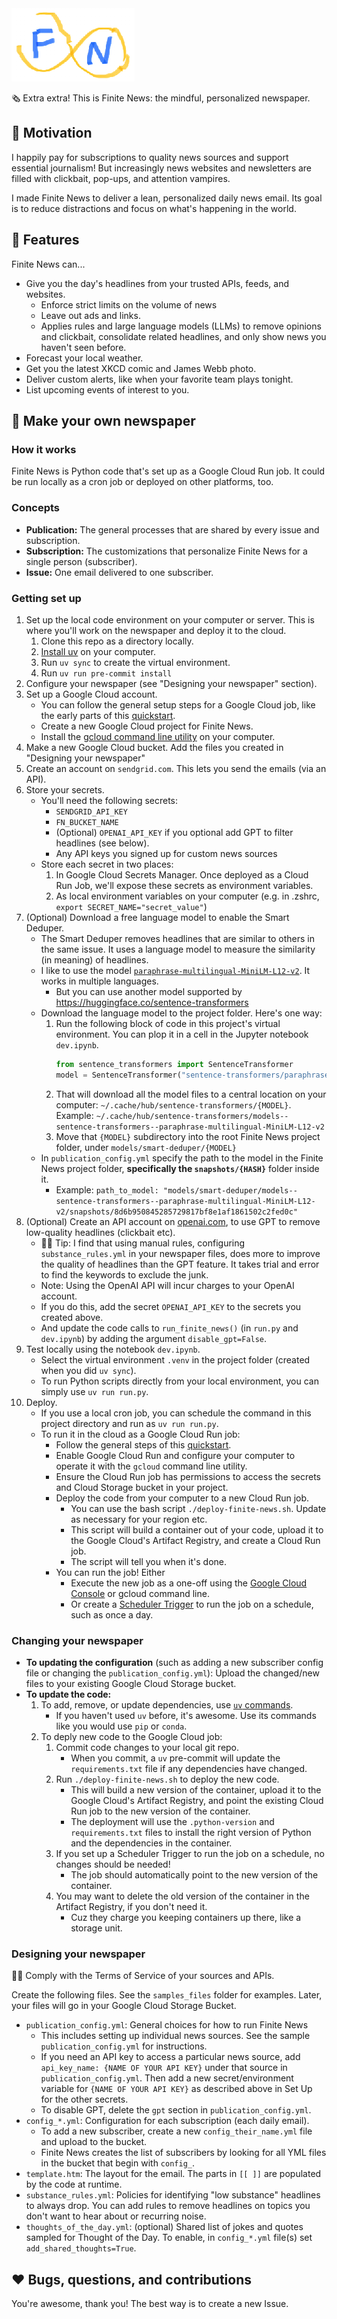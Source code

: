 <img src="assets/fn_logo.jpeg" alt="Finite News Logo">
  
🗞️ Extra extra! This is Finite News: the mindful, personalized newspaper.   
  
## 🤔 Motivation
I happily pay for subscriptions to quality news sources and support essential journalism! But increasingly news websites and newsletters are filled with clickbait, pop-ups, and attention vampires.
  
I made Finite News to deliver a lean, personalized daily news email. Its goal is to reduce distractions and focus on what's happening in the world.
  
## 👀 Features
Finite News can...
 - Give you the day's headlines from your trusted APIs, feeds, and websites.
     - Enforce strict limits on the volume of news
     - Leave out ads and links.
     - Applies rules and large language models (LLMs) to remove opinions and clickbait, consolidate related headlines, and only show news you haven't seen before.
 - Forecast your local weather.
 - Get you the latest XKCD comic and James Webb photo.
 - Deliver custom alerts, like when your favorite team plays tonight.
 - List upcoming events of interest to you.
  
## 📰 Make your own newspaper
### How it works
Finite News is Python code that's set up as a Google Cloud Run job. It could be run locally as a cron job or deployed on other platforms, too.
  
### Concepts
- **Publication:** The general processes that are shared by every issue and subscription.
- **Subscription:** The customizations that personalize Finite News for a single person (subscriber).
- **Issue:** One email delivered to one subscriber.
  
### Getting set up
1. Set up the local code environment on your computer or server. This is where you'll work on the newspaper and deploy it to the cloud.
    1. Clone this repo as a directory locally.
    2. [Install uv](https://docs.astral.sh/uv/getting-started/installation/) on your computer.
    3. Run `uv sync` to create the virtual environment.
    4. Run `uv run pre-commit install`
2. Configure your newspaper (see "Designing your newspaper" section).
3. Set up a Google Cloud account. 
    - You can follow the general setup steps for a Google Cloud job, like the early parts of this [quickstart](https://cloud.google.com/run/docs/quickstarts/jobs/build-create-python).
    - Create a new Google Cloud project for Finite News.
    - Install the [gcloud command line utility](https://cloud.google.com/sdk/docs/install) on your computer.
4. Make a new Google Cloud bucket. Add the files you created in "Designing your newspaper"
5. Create an account on `sendgrid.com`. This lets you send the emails (via an API).
6. Store your secrets. 
    - You'll need the following secrets:
        - `SENDGRID_API_KEY`
        - `FN_BUCKET_NAME`
        - (Optional) `OPENAI_API_KEY` if you optional add GPT to filter headlines (see below).
        - Any API keys you signed up for custom news sources
    - Store each secret in two places:
        1. In Google Cloud Secrets Manager. Once deployed as a Cloud Run Job, we'll expose these secrets as environment variables.
        2. As local environment variables on your computer (e.g. in .zshrc, `export SECRET_NAME="secret_value"`)
7. (Optional) Download a free language model to enable the Smart Deduper. 
    - The Smart Deduper removes headlines that are similar to others in the same issue. It uses a language model to measure the similarity (in meaning) of headlines. 
    - I like to use the model [`paraphrase-multilingual-MiniLM-L12-v2`](https://huggingface.co/sentence-transformers/paraphrase-multilingual-MiniLM-L12-v2). It works in multiple languages.
        - But you can use another model supported by https://huggingface.co/sentence-transformers
    - Download the language model to the project folder. Here's one way:
        1. Run the following block of code in this project's virtual environment. You can plop it in a cell in the Jupyter notebook `dev.ipynb`.
            ```python
            from sentence_transformers import SentenceTransformer
            model = SentenceTransformer("sentence-transformers/paraphrase-multilingual-MiniLM-L12-v2")
            ```
        2. That will download all the model files to a central location on your computer: `~/.cache/hub/sentence-transformers/{MODEL}`. Example: `~/.cache/hub/sentence-transformers/models--sentence-transformers--paraphrase-multilingual-MiniLM-L12-v2`
        3. Move that `{MODEL}` subdirectory into the root Finite News project folder, under `models/smart-deduper/{MODEL}`
    - In `publication_config.yml` specify the path to the model in the Finite News project folder, **specifically the `snapshots/{HASH}`** folder inside it. 
        - Example: `path_to_model: "models/smart-deduper/models--sentence-transformers--paraphrase-multilingual-MiniLM-L12-v2/snapshots/8d6b950845285729817bf8e1af1861502c2fed0c"`
8. (Optional) Create an API account on [openai.com](www.openai.com), to use GPT to remove low-quality headlines (clickbait etc).
    - 💁‍♂️ Tip: I find that using manual rules, configuring `substance_rules.yml` in your newspaper files, does more to improve the quality of headlines than the GPT feature. It takes trial and error to find the keywords to exclude the junk. 
    - Note: Using the OpenAI API will incur charges to your OpenAI account.
    - If you do this, add the secret `OPENAI_API_KEY` to the secrets you created above.
    - And update the code calls to `run_finite_news()` (in `run.py` and `dev.ipynb`) by adding the argument `disable_gpt=False`.
9. Test locally using the notebook `dev.ipynb`.
    - Select the virtual environment `.venv` in the project folder (created when you did `uv sync`). 
    - To run Python scripts directly from your local environment, you can simply use `uv run run.py`.
10. Deploy.
    - If you use a local cron job, you can schedule the command in this project directory and run as `uv run run.py`.
    - To run it in the cloud as a Google Cloud Run job:
        - Follow the general steps of this [quickstart](https://cloud.google.com/run/docs/quickstarts/jobs/build-create-python). 
        - Enable Google Cloud Run and configure your computer to operate it with the `gcloud` command line utility. 
        - Ensure the Cloud Run job has permissions to access the secrets and Cloud Storage bucket in your project.
        - Deploy the code from your computer to a new Cloud Run job. 
            - You can use the bash script `./deploy-finite-news.sh`. Update as necessary for your region etc. 
            - This script will build a container out of your code, upload it to the Google Cloud's Artifact Registry, and create a Cloud Run job.
            - The script will tell you when it's done.
        - You can run the job! Either
            - Execute the new job as a one-off using the [Google Cloud Console](https://console.cloud.google.com/run/jobs) or gcloud command line.
            - Or create a [Scheduler Trigger](https://console.cloud.google.com/run/jobs) to run the job on a schedule, such as once a day.
### Changing your newspaper
* **To updating the configuration** (such as adding a new subscriber config file or changing the `publication_config.yml`): Upload the changed/new files to your existing Google Cloud Storage bucket.
* **To update the code:**
    1. To add, remove, or update dependencies, use [`uv` commands](https://docs.astral.sh/uv). 
        - If you haven't used `uv` before, it's awesome. Use its commands like you would use `pip` or `conda`. 
    2. To deply new code to the Google Cloud job:
        1. Commit code changes to your local git repo.
            - When you commit, a `uv` pre-commit will update the `requirements.txt` file if any dependencies have changed. 
        2. Run `./deploy-finite-news.sh` to deploy the new code. 
            - This will build a new version of the container, upload it to the Google Cloud's Artifact Registry, and point the existing Cloud Run job to the new version of the container.
            - The deployment will use the `.python-version` and `requirements.txt` files to install the right version of Python and the dependencies in the container.
        3. If you set up a Scheduler Trigger to run the job on a schedule, no changes should be needed! 
            - The job should automatically point to the new version of the container.
        4. You may want to delete the old version of the container in the Artifact Registry, if you don't need it. 
            - Cuz they charge you keeping containers up there, like a storage unit.
  
### Designing your newspaper
🚨🚨 Comply with the Terms of Service of your sources and APIs.  
  
Create the following files. See the `samples_files` folder for examples. Later, your files will go in your Google Cloud Storage Bucket.
- `publication_config.yml`: General choices for how to run Finite News
    - This includes setting up individual news sources. See the sample `publication_config.yml` for instructions.
    - If you need an API key to access a particular news source, add `api_key_name: {NAME OF YOUR API KEY}` under that source in `publication_config.yml`. Then add a new secret/environment variable for `{NAME OF YOUR API KEY}` as described above in Set Up for the other secrets.
    - To disable GPT, delete the `gpt` section in `publication_config.yml`.
- `config_*.yml`: Configuration for each subscription (each daily email). 
    - To add a new subscriber, create a new `config_their_name.yml` file and upload to the bucket. 
    - Finite News creates the list of subscribers by looking for all YML files in the bucket that begin with `config_`.
- `template.htm`: The layout for the email. The parts in `[[ ]]` are populated by the code at runtime.
- `substance_rules.yml`: Policies for identifying "low substance" headlines to always drop. You can add rules to remove headlines on topics you don't want to hear about or recurring noise. 
- `thoughts_of_the_day.yml`: (optional) Shared list of jokes and quotes sampled for Thought of the Day. To enable, in `config_*.yml` file(s) set `add_shared_thoughts=True`.
  
## ❤️ Bugs, questions, and contributions
You're awesome, thank you! The best way is to create a new Issue.